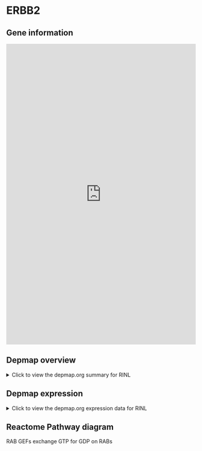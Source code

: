 <h1>ERBB2</h1>

<h2>Gene information</h2>
<iframe src="https://depmap.org/portal/gene/RINL?tab=about" style="border:none;width:100%;height:800px"></iframe>

<h2>Depmap overview</h2>
<details>
  <summary>Click to view the depmap.org summary for RINL</summary>
  <iframe src="https://depmap.org/portal/gene/RINL?tab=overview" style="border:none;width:100%;height:800px"></iframe>
</details>

<h2>Depmap expression</h2>
<details>
  <summary>Click to view the depmap.org expression data for RINL</summary>
  <iframe src="https://depmap.org/portal/gene/RINL?tab=characterization" style="border:none;width:100%;height:800px"></iframe>
</details>



<h2>Reactome Pathway diagram</h2>
RAB GEFs exchange GTP for GDP on RABs
<div id="diagramHolder"></div>

<script>
    //Creating the Reactome Diagram widget
    //Take into account a proxy needs to be set up in your server side pointing to www.reactome.org
    function onReactomeDiagramReady(){  //This function is automatically called when the widget code is ready to be used
        var diagram = Reactome.Diagram.create({
            "placeHolder" : "diagramHolder",
            "width" : 900,
            "height" : 500
        });

        //Initialising it to the "Hemostasis" pathway
        diagram.loadDiagram("R-HSA-8876198");

        //Adding different listeners

        diagram.onDiagramLoaded(function (loaded) {
            console.info("Loaded ", loaded);
            diagram.flagItems("BAD");
	    diagram.flagItems("Q92934");
            if (loaded == "R-HSA-8876198") diagram.selectItem("R-HSA-8876198");
        });

     }
</script>



